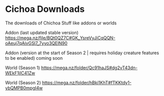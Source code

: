 # Cichoa Downloads
The downloads of Chichoa Stuff like addons or worlds

Addon (last updated stable version)
https://mega.nz/file/BQt0QZ7C#GK_YsreVyJiCqQQN-oAeuj7qAivGSl7_7yyo3QElN90

Addon (version at the start of Season 2 | requires holiday creature features to be enabled)
coming soon

World (Season 1)
https://mega.nz/folder/Qc91haJS#dg2vT43dn-WEkF1jIC41Zw

World (Season 2)
https://mega.nz/folder/hBki1KhT#fTKKtdy1-ybQMPB0mpgI4w
